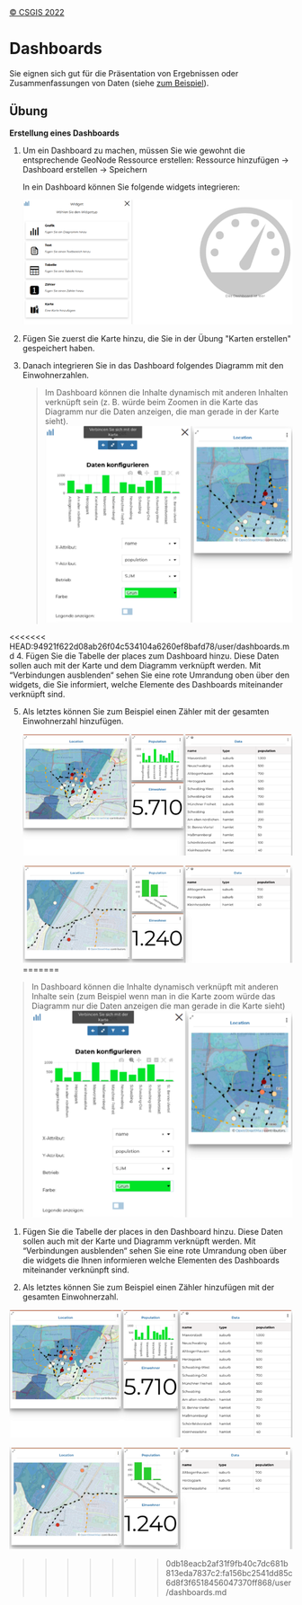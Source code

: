 <!-- the Menu -->

<link rel="stylesheet" media="all" href="../styles.css" />
<div id="logo"><a href="https://csgis.de">© CSGIS 2022</a></div>
<div id="menu"></div>
<div id="jumpMenu"></div>
<script src="../menu.js"></script>
<script src="../jumpmenu.js"></script>
<!-- the Menu -->

# Dashboards

Sie eignen sich gut für die Präsentation von Ergebnissen oder Zusammenfassungen von Daten (siehe [zum Beispiel](https://geonode-training.csgis.de/catalogue/#/dashboard/30)).

## Übung

**Erstellung eines Dashboards**

1. Um ein Dashboard zu machen, müssen Sie wie gewohnt die entsprechende GeoNode Ressource erstellen: Ressource hinzufügen → Dashboard erstellen → Speichern
   
   In ein Dashboard können Sie folgende widgets integrieren:
   
    ![Dashboard widgets](images/image76_2.png)

2. Fügen Sie zuerst die Karte hinzu, die Sie in der Übung "Karten erstellen" gespeichert haben.

3. Danach integrieren Sie in das Dashboard folgendes Diagramm mit den Einwohnerzahlen.
   
   > Im Dashboard können die Inhalte dynamisch  mit anderen Inhalten verknüpft sein (z. B. würde beim Zoomen in die Karte das Diagramm nur die Daten anzeigen, die man gerade in der Karte sieht).
   > ![Inhalte verknüpfen](images/image78_2.png)

<<<<<<< HEAD:94921f622d08ab26f04c534104a6260ef8bafd78/user/dashboards.md
4. Fügen Sie die Tabelle der places zum Dashboard hinzu. Diese Daten sollen auch mit der Karte und dem Diagramm verknüpft werden.
   Mit  “Verbindungen ausblenden“ sehen Sie eine rote Umrandung oben über den    widgets, die Sie informiert, welche Elemente des Dashboards miteinander verknüpft sind.

5. Als letztes können Sie zum Beispiel einen Zähler  mit der gesamten Einwohnerzahl hinzufügen.
   
    ![Dashboard Beispiel](images/image79_2.png)
   
    ![Dashboard Beispiel](images/image80_2.png)
=======
> In Dashboard können die Inhalte dynamisch verknüpft mit anderen Inhalte sein 	(zum Beispiel wenn man in die Karte zoom würde das Diagramm nur die Daten 	anzeigen die man gerade in die Karte sieht)
> ![Inhalte verknüpfen](images/image78_2.png)

1. Fügen Sie die Tabelle der places in den Dashboard hinzu. Diese Daten sollen auch mit der Karte und Diagramm verknüpft werden.
Mit  “Verbindungen ausblenden“ sehen Sie eine rote Umrandung oben über die 	widgets die Ihnen informieren welche Elementen des Dashboards miteinander verknünpft sind.

1. Als letztes können Sie zum Beispiel einen Zähler hinzufügen mit der gesamten Einwohnerzahl.

![Dashboard Beispiel](images/image79_2.png)

![Dashboard Beispiel](images/image80_2.png)
>>>>>>> 0db18eacb2af31f9fb40c7dc681b813eda7837c2:fa156bc2541dd85c6d8f3f6518456047370ff868/user/dashboards.md
